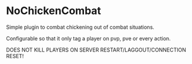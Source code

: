 NoChickenCombat
===============

Simple plugin to combat chickening out of combat situations.

Configurable so that it only tag a player on pvp, pve or every action.

DOES NOT KILL PLAYERS ON SERVER RESTART/LAGGOUT/CONNECTION RESET!
